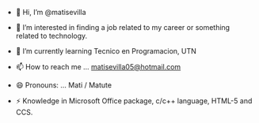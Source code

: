 - 👋 Hi, I’m @matisevilla
- 👀 I’m interested in finding a job related to my career or something related to technology.
- 🌱 I’m currently learning Tecnico en Programacion, UTN

- 📫 How to reach me ... matisevilla05@hotmail.com 
- 😄 Pronouns: ... Mati / Matute
- ⚡ Knowledge in Microsoft Office package, c/c++ language, HTML-5 and CCS.

<!---
matisevilla/matisevilla is a ✨ special ✨ repository because its `README.md` (this file) appears on your GitHub profile.
You can click the Preview link to take a look at your changes.
--->

